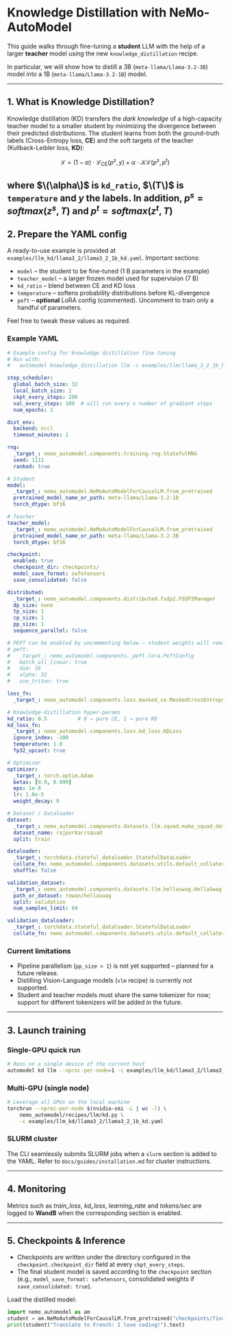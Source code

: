 # Knowledge Distillation with NeMo-AutoModel

This guide walks through fine-tuning a **student** LLM with the help of a
larger **teacher** model using the new `knowledge_distillation` recipe.

In particular, we will show how to distill a 3B (`meta-llama/Llama-3.2-3B`) model into a 1B (`meta-llama/Llama-3.2-1B`) model.

---

## 1. What is Knowledge Distillation?

Knowledge distillation (KD) transfers the *dark knowledge* of a high-capacity
teacher model to a smaller student by minimizing the divergence between their
predicted distributions.  The student learns from both the ground-truth labels
(Cross-Entropy loss, **CE**) and the soft targets of the teacher (Kullback-Leibler
loss, **KD**):


$$
  \mathcal{L} = (1-\alpha) \cdot \mathcal{L}_{\textrm{CE}}(p^{s}, y) + \alpha \cdot \mathcal{KL}(p^{s}, p^{t})
$$

where $\(\alpha\)$ is `kd_ratio`, $\(T\)$ is `temperature` and $y$ the labels. In addition, $p^{s} = softmax(z^{s}, T)$ and $p^{t} = softmax(z^{t}, T)$
---

## 2. Prepare the YAML config

A ready-to-use example is provided at
`examples/llm_kd/llama3_2/llama3_2_1b_kd.yaml`.  Important sections:

* `model` – the student to be fine-tuned (1 B parameters in the example)
* `teacher_model` – a larger frozen model used for supervision (7 B)
* `kd_ratio` – blend between CE and KD loss
* `temperature` – softens probability distributions before KL-divergence
* `peft` – **optional** LoRA config (commented). Uncomment to train only a
  handful of parameters.

Feel free to tweak these values as required.

### Example YAML

```yaml
# Example config for knowledge distillation fine-tuning
# Run with:
#   automodel knowledge_distillation llm -c examples/llm/llama_3_2_1b_kd.yaml

step_scheduler:
  global_batch_size: 32
  local_batch_size: 1
  ckpt_every_steps: 200
  val_every_steps: 100  # will run every x number of gradient steps
  num_epochs: 2

dist_env:
  backend: nccl
  timeout_minutes: 1

rng:
  _target_: nemo_automodel.components.training.rng.StatefulRNG
  seed: 1111
  ranked: true

# Student
model:
  _target_: nemo_automodel.NeMoAutoModelForCausalLM.from_pretrained
  pretrained_model_name_or_path: meta-llama/Llama-3.2-1B
  torch_dtype: bf16

# Teacher
teacher_model:
  _target_: nemo_automodel.NeMoAutoModelForCausalLM.from_pretrained
  pretrained_model_name_or_path: meta-llama/Llama-3.2-3B
  torch_dtype: bf16

checkpoint:
  enabled: true
  checkpoint_dir: checkpoints/
  model_save_format: safetensors
  save_consolidated: false

distributed:
  _target_: nemo_automodel.components.distributed.fsdp2.FSDP2Manager
  dp_size: none
  tp_size: 1
  cp_size: 1
  pp_size: 1
  sequence_parallel: false

# PEFT can be enabled by uncommenting below – student weights will remain small
# peft:
#   _target_: nemo_automodel.components._peft.lora.PeftConfig
#   match_all_linear: true
#   dim: 16
#   alpha: 32
#   use_triton: true

loss_fn:
  _target_: nemo_automodel.components.loss.masked_ce.MaskedCrossEntropy

# Knowledge-distillation hyper-params
kd_ratio: 0.5          # 0 → pure CE, 1 → pure KD
kd_loss_fn:
  _target_: nemo_automodel.components.loss.kd_loss.KDLoss
  ignore_index: -100
  temperature: 1.0
  fp32_upcast: true

# Optimizer
optimizer:
  _target_: torch.optim.Adam
  betas: [0.9, 0.999]
  eps: 1e-8
  lr: 1.0e-5
  weight_decay: 0

# Dataset / Dataloader
dataset:
  _target_: nemo_automodel.components.datasets.llm.squad.make_squad_dataset
  dataset_name: rajpurkar/squad
  split: train

dataloader:
  _target_: torchdata.stateful_dataloader.StatefulDataLoader
  collate_fn: nemo_automodel.components.datasets.utils.default_collater
  shuffle: false

validation_dataset:
  _target_: nemo_automodel.components.datasets.llm.hellaswag.HellaSwag
  path_or_dataset: rowan/hellaswag
  split: validation
  num_samples_limit: 64

validation_dataloader:
  _target_: torchdata.stateful_dataloader.StatefulDataLoader
  collate_fn: nemo_automodel.components.datasets.utils.default_collater
```

### Current limitations

* Pipeline parallelism (`pp_size > 1`) is not yet supported – planned for a future release.
* Distilling Vision-Language models (`vlm` recipe) is currently not supported.
* Student and teacher models must share the same tokenizer for now; support for different tokenizers will be added in the future.

---

## 3. Launch training

### Single-GPU quick run

```bash
# Runs on a single device of the current host
automodel kd llm --nproc-per-node=1 -c examples/llm_kd/llama3_2/llama3_2_1b_kd.yaml
```

### Multi-GPU (single node)

```bash
# Leverage all GPUs on the local machine
torchrun --nproc-per-node $(nvidia-smi -L | wc -l) \
    nemo_automodel/recipes/llm/kd.py \
    -c examples/llm_kd/llama3_2/llama3_2_1b_kd.yaml
```

### SLURM cluster

The CLI seamlessly submits SLURM jobs when a `slurm` section is added to the
YAML.  Refer to `docs/guides/installation.md` for cluster instructions.

---

## 4. Monitoring

Metrics such as *train_loss*, *kd_loss*, *learning_rate* and *tokens/sec* are
logged to **WandB** when the corresponding section is enabled.

---

## 5. Checkpoints & Inference

- Checkpoints are written under the directory configured in the `checkpoint.checkpoint_dir` field at every `ckpt_every_steps`.
- The final student model is saved according to the `checkpoint` section (e.g., `model_save_format: safetensors`, consolidated weights if `save_consolidated: true`).

Load the distilled model:

```python
import nemo_automodel as am
student = am.NeMoAutoModelForCausalLM.from_pretrained("checkpoints/final")
print(student("Translate to French: I love coding!").text)
```